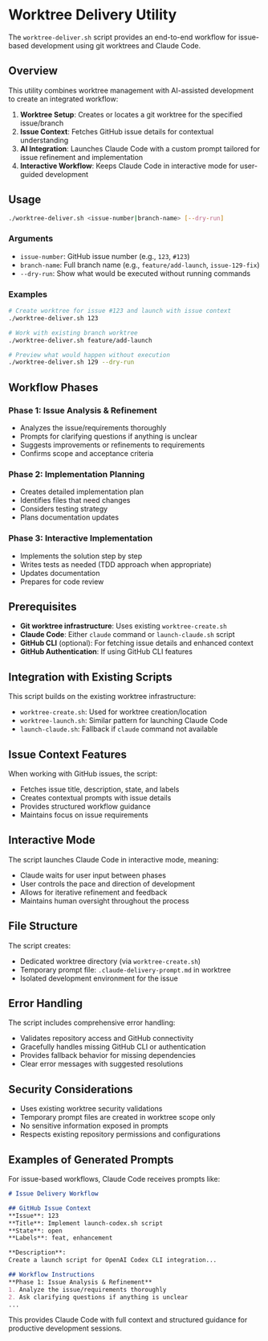 # Worktree Delivery Utility

The `worktree-deliver.sh` script provides an end-to-end workflow for issue-based development using git worktrees and Claude Code.

## Overview

This utility combines worktree management with AI-assisted development to create an integrated workflow:

1. **Worktree Setup**: Creates or locates a git worktree for the specified issue/branch
2. **Issue Context**: Fetches GitHub issue details for contextual understanding  
3. **AI Integration**: Launches Claude Code with a custom prompt tailored for issue refinement and implementation
4. **Interactive Workflow**: Keeps Claude Code in interactive mode for user-guided development

## Usage

```bash
./worktree-deliver.sh <issue-number|branch-name> [--dry-run]
```

### Arguments

- `issue-number`: GitHub issue number (e.g., `123`, `#123`)
- `branch-name`: Full branch name (e.g., `feature/add-launch`, `issue-129-fix`)
- `--dry-run`: Show what would be executed without running commands

### Examples

```bash
# Create worktree for issue #123 and launch with issue context
./worktree-deliver.sh 123

# Work with existing branch worktree
./worktree-deliver.sh feature/add-launch

# Preview what would happen without execution
./worktree-deliver.sh 129 --dry-run
```

## Workflow Phases

### Phase 1: Issue Analysis & Refinement
- Analyzes the issue/requirements thoroughly
- Prompts for clarifying questions if anything is unclear
- Suggests improvements or refinements to requirements
- Confirms scope and acceptance criteria

### Phase 2: Implementation Planning  
- Creates detailed implementation plan
- Identifies files that need changes
- Considers testing strategy
- Plans documentation updates

### Phase 3: Interactive Implementation
- Implements the solution step by step
- Writes tests as needed (TDD approach when appropriate)
- Updates documentation
- Prepares for code review

## Prerequisites

- **Git worktree infrastructure**: Uses existing `worktree-create.sh`
- **Claude Code**: Either `claude` command or `launch-claude.sh` script
- **GitHub CLI** (optional): For fetching issue details and enhanced context
- **GitHub Authentication**: If using GitHub CLI features

## Integration with Existing Scripts

This script builds on the existing worktree infrastructure:

- `worktree-create.sh`: Used for worktree creation/location
- `worktree-launch.sh`: Similar pattern for launching Claude Code
- `launch-claude.sh`: Fallback if `claude` command not available

## Issue Context Features

When working with GitHub issues, the script:

- Fetches issue title, description, state, and labels
- Creates contextual prompts with issue details
- Provides structured workflow guidance
- Maintains focus on issue requirements

## Interactive Mode

The script launches Claude Code in interactive mode, meaning:

- Claude waits for user input between phases
- User controls the pace and direction of development
- Allows for iterative refinement and feedback
- Maintains human oversight throughout the process

## File Structure

The script creates:
- Dedicated worktree directory (via `worktree-create.sh`)
- Temporary prompt file: `.claude-delivery-prompt.md` in worktree
- Isolated development environment for the issue

## Error Handling

The script includes comprehensive error handling:

- Validates repository access and GitHub connectivity
- Gracefully handles missing GitHub CLI or authentication
- Provides fallback behavior for missing dependencies
- Clear error messages with suggested resolutions

## Security Considerations

- Uses existing worktree security validations
- Temporary prompt files are created in worktree scope only
- No sensitive information exposed in prompts
- Respects existing repository permissions and configurations

## Examples of Generated Prompts

For issue-based workflows, Claude Code receives prompts like:

```markdown
# Issue Delivery Workflow

## GitHub Issue Context
**Issue**: 123
**Title**: Implement launch-codex.sh script
**State**: open
**Labels**: feat, enhancement

**Description**:
Create a launch script for OpenAI Codex CLI integration...

## Workflow Instructions
**Phase 1: Issue Analysis & Refinement**
1. Analyze the issue/requirements thoroughly
2. Ask clarifying questions if anything is unclear
...
```

This provides Claude Code with full context and structured guidance for productive development sessions.